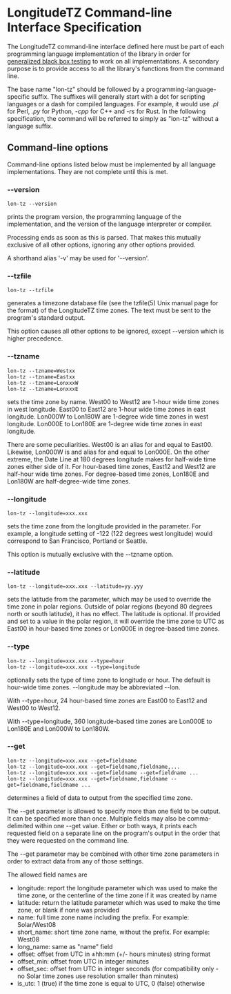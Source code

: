 # LongitudeTZ Command-line Interface Specification

The LongitudeTZ command-line interface defined here must be part of each programming language implementation of the library in order for [generalized black box testing](../test/) to work on all implementations. A secondary purpose is to provide access to all the library's functions from the command line.

The base name "lon-tz" should be followed by a programming-language-specific suffix. The suffixes will generally start with a dot for scripting languages or a dash for compiled languages. For example, it would use *.pl* for Perl, *.py* for Python, *-cpp* for C++ and *-rs* for Rust. In the following specification, the command will be referred to simply as "lon-tz" without a language suffix.

## Command-line options

Command-line options listed below must be implemented by all language implementations. They are not complete until this is met.

### --version

    lon-tz --version

prints the program version, the programming language of the implementation, and the version of the language interpreter or compiler.

Processing ends as soon as this is parsed. That makes this mutually exclusive of all other options, ignoring any other options provided.

A shorthand alias '-v' may be used for '--version'.

### --tzfile

    lon-tz --tzfile

generates a timezone database file (see the tzfile(5) Unix manual page for the format) of the LongitudeTZ time zones. The text must be sent to the program's standard output.

This option causes all other options to be ignored, except --version which is higher precedence.

### --tzname

    lon-tz --tzname=Westxx
    lon-tz --tzname=Eastxx
    lon-tz --tzname=LonxxxW
    lon-tz --tzname=LonxxxE

sets the time zone by name. West00 to West12 are 1-hour wide time zones in west longitude. East00 to East12 are 1-hour wide time zones in east longitude. Lon000W to Lon180W are 1-degree wide time zones in west longitude. Lon000E to Lon180E are 1-degree wide time zones in east longitude.

There are some peculiarities. West00 is an alias for and equal to East00. Likewise, Lon000W is and alias for and equal to Lon000E. On the other extreme, the Date Line at 180 degrees longitude makes for half-wide time zones either side of it. For hour-based time zones, East12 and West12 are half-hour wide time zones. For degree-based time zones, Lon180E and Lon180W are half-degree-wide time zones.

### --longitude

    lon-tz --longitude=xxx.xxx

sets the time zone from the longitude provided in the parameter. For example, a longitude setting of -122 (122 degrees west longitude) would correspond to San Francisco, Portland or Seattle.

This option is mutually exclusive with the --tzname option.

### --latitude

    lon-tz --longitude=xxx.xxx --latitude=yy.yyy

sets the latitude from the parameter, which may be used to override the time zone in polar regions.
Outside of polar regions (beyond 80 degrees north or south latitude), it has no effect.
The latitude is optional. If provided and set to a value in the polar region, it will override the time zone to UTC
as East00 in hour-based time zones or Lon000E in degree-based time zones.

### --type

    lon-tz --longitude=xxx.xxx --type=hour
    lon-tz --longitude=xxx.xxx --type=longitude

optionally sets the type of time zone to longitude or hour. The default is hour-wide time zones. --longitude may be abbreviated --lon.

With --type=hour, 24 hour-based time zones are East00 to East12 and West00 to West12.

With --type=longitude, 360 longitude-based time zones are Lon000E to Lon180E and Lon000W to Lon180W.

### --get

    lon-tz --longitude=xxx.xxx --get=fieldname
    lon-tz --longitude=xxx.xxx --get=fieldname,fieldname,...
    lon-tz --longitude=xxx.xxx --get=fieldname --get=fieldname ...
    lon-tz --longitude=xxx.xxx --get=fieldname,fieldname --get=fieldname,fieldname ...

determines a field of data to output from the specified time zone.

The --get parameter is allowed to specify more than one field to be output. It can be specified more than once. Multiple fields may also be comma-delimited within one --get value. Either or both ways, it prints each requested field on a separate line on the program's output in the order that they were requested on the command line.

The --get parameter may be combined with other time zone parameters in order to extract data from any of those settings.

The allowed field names are

* longitude: report the longitude parameter which was used to make the time zone, or the centerline of the time zone if it was created by name
* latitude: return the latitude parameter which was used to make the time zone, or blank if none was provided
* name: full time zone name including the prefix. For example: Solar/West08
* short_name: short time zone name, without the prefix. For example: West08
* long_name: same as "name" field
* offset: offset from UTC in ±hh:mm (+/- hours minutes) string format
* offset_min: offset from UTC in integer minutes
* offset_sec: offset from UTC in integer seconds (for compatibility only - no Solar time zones use resolution smaller than minutes)
* is_utc: 1 (true) if the time zone is equal to UTC, 0 (false) otherwise


